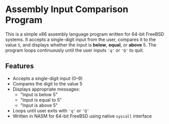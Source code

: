 # Assembly Input Comparison Program

This is a simple x86 assembly language program written for 64-bit FreeBSD systems. It accepts a single-digit input from the user, compares it to the value `5`, and displays whether the input is **below**, **equal**, or **above** 5. The program loops continuously until the user inputs `'q'` or `'Q'` to quit.

## Features

- Accepts a single-digit input (0–9)
- Compares the digit to the value 5
- Displays appropriate messages:
  - "Input is below 5"
  - "Input is equal to 5"
  - "Input is above 5"
- Loops until user exits with `'q'` or `'Q'`
- Written in NASM for 64-bit FreeBSD using native `syscall` interface
